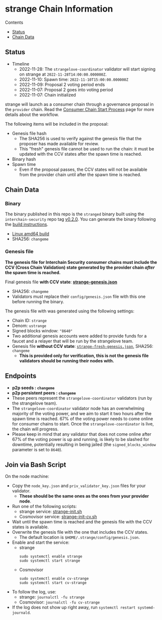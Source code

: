 # strange Chain Information

Contents

* [Status](#status)
* [Chain Data](#chain-data)

## Status

* Timeline
  * 2022-11-28: The `strangelove-coordinator` validator will start signing on strange at `2022-11-28T14:00:00.000000Z`.
  * 2022-11-10: Spawn time: `2022-11-10T15:00:00.000000Z`
  * 2022-11-09: Proposal 2 voting period ends
  * 2022-11-07: Proposal 2 goes into voting period
  * 2022-11-07: Chain initialized

strange will launch as a consumer chain through a governance proposal in the `provider` chain. Read the [Consumer Chain Start Process](/docs/Consumer-Chain-Start-Process.md) page for more details about the workflow.

The following items will be included in the proposal:
* Genesis file hash
  * The SHA256 is used to verify against the genesis file that the proposer has made available for review.
  * This "fresh" genesis file cannot be used to run the chain: it must be updated with the CCV states after the spawn time is reached.
* Binary hash
* Spawn time
  * Even if the proposal passes, the CCV states will not be available from the provider chain until after the spawn time is reached.

## Chain Data

### Binary

The binary published in this repo is the `stranged` binary built using the `interchain-security` repo tag [v0.2.0](https://github.com/strangelove-ventures/strange-chain/releases/tag/v0.2.0). You can generate the binary following the [build instructions](https://github.com/cosmos/interchain-security#instructions).

  * [Linux amd64 build](stranged)
  * SHA256: `changeme`

### Genesis file

**The genesis file for Interchain Security consumer chains must include the CCV (Cross Chain Validation) state generated by the provider chain _after_ the spawn time is reached.**

Final genesis file **with CCV state**: **[strange-genesis.json](strange-genesis.json)**
- SHA256: `changeme`
- Validators must replace their `config/genesis.json` file with this one before running the binary.

The genesis file with was generated using the following settings:

* Chain ID: `strange`
* Denom: `ustrange`
* Signed blocks window: `"8640"`
* Two additional genesis accounts were added to provide funds for a faucet and a relayer that will be run by the strangelove team.
* Genesis file **without CCV state**: [`strange-fresh-genesis.json`](strange-fresh-genesis.json), SHA256: `changeme`
  * **This is provided only for verification, this is not the genesis file validators should be running their nodes with.**

## Endpoints

* **p2p seeds : `changeme`**
* **p2p persistent peers : `changeme`**
* These peers represent the `strangelove-coordinator` validators (run by the strangelove team). 
* The `strangelove-coordinator` validator node has an overwhelming majority of the voting power, and we aim to start it two hours after the spawn time is reached. 67% of the voting power needs to come online for consumer chains to start. Once the `strangelove-coordinator` is live, the chain will progress.
* Please keep in mind that any validator that does not come online after 67% of the voting power is up and running, is likely to be slashed for downtime, potentially resulting in being jailed (the `signed_blocks_window` parameter is set to `8640`).

## Join via Bash Script

On the node machine:
- Copy the `node_key.json` and `priv_validator_key.json` files for your validator.
  - **These should be the same ones as the ones from your provider node**.
- Run one of the following scripts:
  - strange service: [strange-init.sh](strange-init.sh)
  - Cosmovisor service: [strange-init-cv.sh](strange-init-cv.sh)
- Wait until the spawn time is reached and the genesis file with the CCV states is available.
- Overwrite the genesis file with the one that includes the CCV states.
  - The default location is `$HOME/.strange/config/genesis.json`.
- Enable and start the service:
  - strange
    ```
    sudo systemctl enable strange
    sudo systemctl start strange
    ```
  - Cosmovisor
    ```
    sudo systemctl enable cv-strange
    sudo systemctl start cv-strange
    ```
- To follow the log, use:
  - strange: `journalctl -fu strange`
  - Cosmovisor: `journalctl -fu cv-strange`
- If the log does not show up right away, run `systemctl restart systemd-journald`.

